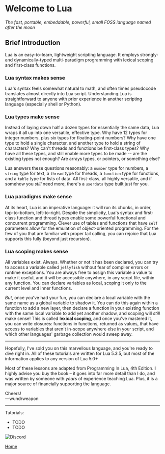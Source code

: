 # Welcome to Lua
*The fast, portable, embeddable, powerful, small FOSS language named after the moon*

## Brief introduction
Lua is an easy-to-learn, lightweight scripting language. It employs strongly- and dynamically-typed multi-paradigm programming with lexical scoping and first-class functions.

### Lua syntax makes sense
Lua's syntax feels somewhat natural to math, and often times pseudocode translates almost directly into Lua script. Understanding Lua is straightforward to anyone with prior experience in another scripting language (especially shell or Python).

### Lua types make sense
Instead of laying down half a dozen types for essentially the same data, Lua wraps it all up into one versatile, effective type. Why have 12 types for integer numbers, plus six types for floating-point numbers? Why have one type to hold a single character, and another type to hold a string of characters? Why can't threads and functions be first-class types? Why have all these types, and still enable more types to be made -- are the existing types not enough? Are arrays types, or pointers, or something else?

Lua answers these questions reasonably: a `number` type for numbers, a `string` type for text, a `thread` type for threads, a `function` type for functions, and a `table` type for lists of data. All first-class, all highly versatile, and if somehow you *still* need more, there's a `userdata` type built just for you.

### Lua paradigms make sense
At its heart, Lua is an imperative language: it will run its chunks, in order, top-to-bottom, left-to-right. Despite the simplicity, Lua's syntax and first-class function and thread types enable some powerful functional and concurrent programming. Clever use of tables and functions that have `self` parameters allow for the emulation of object-oriented programming. For the few of you that are familiar with proper tail calling, you can rejoice that Lua supports this fully (beyond just recursion).

### Lua scoping makes sense
All variables exist. Always. Whether or not it has been declared, you can try to access a variable called `jellyfish` without fear of compiler errors or runtime exceptions. You are always free to assign this variable a value to make it useful, and it will be accessible anywhere, in any script file, within any function. You can declare variables as local, scoping it only to the current level and inner functions.

*But*, once you've had your fun, you can declare a local variable with the same name as a global variable to shadow it. You can do this again within a function to add a new layer, then declare a function in your existing function with the same local variable to add yet another shadow, and scoping will *still* make sense! This is called **lexical scoping**, and once you've mastered it, you can write closures: functions in functions, returned as values, that have access to variables that aren't in-scope anywhere else in your script, and which other languages' garbage collection would sweep away.

---

Hopefully, I've sold you on this marvellous language, and you're ready to dive right in. All of these tutorials are written for Lua 5.3.5, but most of the information applies to any version of Lua 5.0+

Most of these lessons are adapted from Programming In Lua, 4th Edition. I highly advise you buy the book – it goes into far more detail than I do, and was written by someone with *years* of experience teaching Lua. Plus, it is a major source of financially supporting the language.

Cheers!  
—wundrweapon

---

Tutorials:
- TODO
- TODO

[![Discord](https://img.shields.io/discord/609993365832073217?color=7289da&label=discord)](https://discord.gg/Sw3npy4)

[Home](https://bvanseg.github.io)
